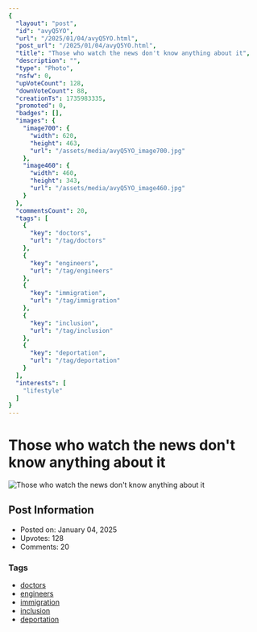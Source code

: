 ```yaml
---
{
  "layout": "post",
  "id": "avyQ5YO",
  "url": "/2025/01/04/avyQ5YO.html",
  "post_url": "/2025/01/04/avyQ5YO.html",
  "title": "Those who watch the news don't know anything about it",
  "description": "",
  "type": "Photo",
  "nsfw": 0,
  "upVoteCount": 128,
  "downVoteCount": 88,
  "creationTs": 1735983335,
  "promoted": 0,
  "badges": [],
  "images": {
    "image700": {
      "width": 620,
      "height": 463,
      "url": "/assets/media/avyQ5YO_image700.jpg"
    },
    "image460": {
      "width": 460,
      "height": 343,
      "url": "/assets/media/avyQ5YO_image460.jpg"
    }
  },
  "commentsCount": 20,
  "tags": [
    {
      "key": "doctors",
      "url": "/tag/doctors"
    },
    {
      "key": "engineers",
      "url": "/tag/engineers"
    },
    {
      "key": "immigration",
      "url": "/tag/immigration"
    },
    {
      "key": "inclusion",
      "url": "/tag/inclusion"
    },
    {
      "key": "deportation",
      "url": "/tag/deportation"
    }
  ],
  "interests": [
    "lifestyle"
  ]
}
---
```


# Those who watch the news don't know anything about it

![Those who watch the news don't know anything about it](/assets/media/avyQ5YO_image700.jpg)

## Post Information

- Posted on: January 04, 2025
- Upvotes: 128
- Comments: 20

### Tags

- [doctors](/tag/doctors)
- [engineers](/tag/engineers)
- [immigration](/tag/immigration)
- [inclusion](/tag/inclusion)
- [deportation](/tag/deportation)
